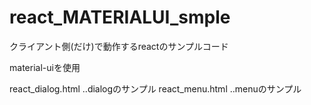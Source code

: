 # react_MATERIALUI_smple
クライアント側(だけ)で動作するreactのサンプルコード

material-uiを使用

react_dialog.html   ‥dialogのサンプル
react_menu.html     ‥menuのサンプル
